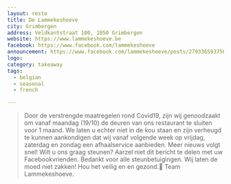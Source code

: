 ```yaml
---
layout: resto
title: De Lammekeshoeve
city: Grimbergen
address: Veldkantstraat 100, 1850 Grimbergen
website: https://www.lammekeshoeve.be
facebook: https://www.facebook.com/lammekeshoeve
announcement: https://www.facebook.com/lammekeshoeve/posts/2793365937564284
logo: 
category: takeaway
tags:
  - belgian
  - seasonal
  - french 

---
```


> Door de verstrengde maatregelen rond Covid19, zijn wij genoodzaakt om vanaf maandag (19/10) de deuren van ons restaurant te sluiten voor 1 maand. We laten u echter niet in de kou staan en zijn verheugd te kunnen aankondigen dat wij vanaf volgende week op vrijdag, zaterdag en zondag een afhaalservice aanbieden. Meer nieuws volgt snel! Wilt u ons graag steunen? Aarzel niet dit bericht te delen met uw Facebookvrienden. Bedankt voor alle steunbetuigingen. Wij laten de moed niet zakken! Hou het veilig en en gezond.🙏 Team Lammekeshoeve.
